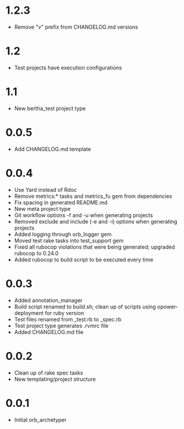 # 1.2.3
- Remove "v" prefix from CHANGELOG.md versions

# 1.2
- Test projects have execution configurations

# 1.1
- New bertha_test project type

# 0.0.5
- Add CHANGELOG.md template

# 0.0.4
- Use Yard instead of Rdoc
- Remove metrics:* tasks and metrics_fu gem from dependencies
- Fix spacing in generated README.md
- New meta project type
- Git workflow options -f and -u when generating projects
- Removed exclude and include (-e and -i) options when generating projects
- Added logging through orb_logger gem
- Moved test rake tasks into test_support gem
- Fixed all rubocop violations that were being generated; upgraded rubocop to 0.24.0
- Added rubocop to build script to be executed every time

# 0.0.3
- Added annotation_manager
- Build script renamed to build.sh; clean up of scripts using opower-deployment for ruby version
- Test files renamed from _test.rb to _spec.rb
- Test project type generates .rvmrc file
- Added CHANGELOG.md file

# 0.0.2
- Clean up of rake spec tasks
- New templating/project structure

# 0.0.1
- Initial orb_archetyper
